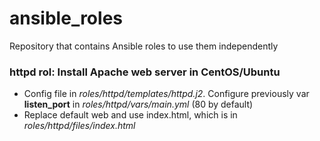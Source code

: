 # ansible_roles
Repository that contains Ansible roles to use them independently

### httpd rol: Install Apache web server in CentOS/Ubuntu
- Config file in *roles/httpd/templates/httpd.j2*. Configure previously var **listen_port** in *roles/httpd/vars/main.yml* (80 by default)
- Replace default web and use index.html, which is in *roles/httpd/files/index.html*
